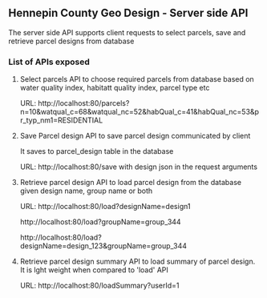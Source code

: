 ## Hennepin County Geo Design - Server side API

The server side API supports client requests to select parcels, save and retrieve parcel designs from database

### List of APIs exposed
1. Select parcels
    API to choose required parcels from database based on water quality index, habitatt quality index, parcel type etc
    
    URL: http://localhost:80/parcels?n=10&watqual_c=68&watqual_nc=52&habQual_c=41&habQual_nc=53&pr_typ_nm1=RESIDENTIAL
    
 2. Save Parcel design
    API to save parcel design communicated by client 
    
    It saves to parcel_design table in the database
    
    URL: http://localhost:80/save with design json in the request arguments
    
3. Retrieve parcel design
    API to load parcel design from the database given design name, group name or both 
    
    URL: http://localhost:80/load?designName=design1
    
    http://localhost:80/load?groupName=group_344
    
    http://localhost:80/load?designName=design_123&groupName=group_344
    
4. Retrieve parcel design summary
    API to load summary of parcel design. It is lght weight when compared to 'load' API
    
    URL: http://localhost:80/loadSummary?userId=1
    
